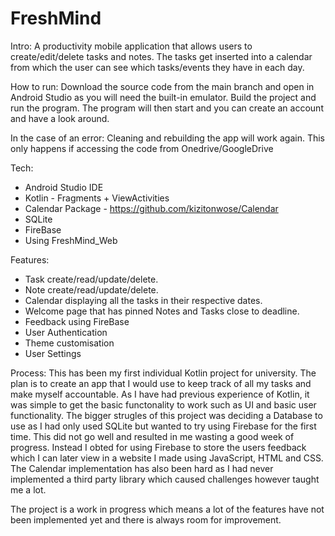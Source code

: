 # FreshMind
Intro:
A productivity mobile application that allows users to create/edit/delete tasks and notes. The tasks get inserted into a calendar from which the user can see which tasks/events they have in each day.

How to run:
Download the source code from the main branch and open in Android Studio as you will need the built-in emulator. Build the project and run the program. The program will then start and you can create an account and have a look around.

In the case of an error:
Cleaning and rebuilding the app will work again. This only happens if accessing the code from Onedrive/GoogleDrive

Tech:
- Android Studio IDE
- Kotlin - Fragments + ViewActivities
- Calendar Package - https://github.com/kizitonwose/Calendar
- SQLite
- FireBase
- Using FreshMind_Web

Features:
- Task create/read/update/delete.
- Note create/read/update/delete.
- Calendar displaying all the tasks in their respective dates.
- Welcome page that has pinned Notes and Tasks close to deadline.
- Feedback using FireBase
- User Authentication
- Theme customisation
- User Settings

Process:
This has been my first individual Kotlin project for university. The plan is to create an app that I would use to keep track of all my tasks and make myself accountable. As I have had previous experience of Kotlin, it was simple to get the basic functonality to work such as UI and basic user functionality.
The bigger strugles of this project was deciding a Database to use as I had only used SQLite but wanted to try using Firebase for the first time. This did not go well and resulted in me wasting a good week of progress. Instead I obted for using Firebase to store the users feedback which I can later view in a website I made using JavaScript, HTML and CSS.
The Calendar implementation has also been hard as I had never implemented a third party library which caused challenges however taught me a lot.

The project is a work in progress which means a lot of the features have not been implemented yet and there is always room for improvement.
